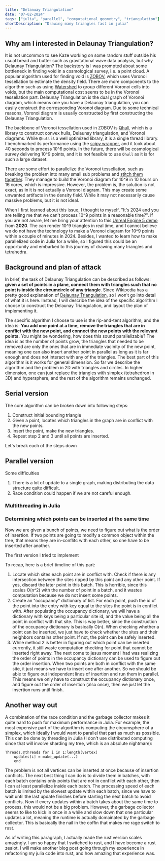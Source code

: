 ```yaml
---
title: "Delanuay Triangulation"
date: "07-02-2024"
tags: ["julia", "parallel", "computational geometry", "triangulation"]
shortDescription: "Drawing many triangles fast in julia"
---
```


## Why am I interested in Delaunay Triangulation?

It is not uncommon to see Kaze working on some random stuff outside his usual bread and butter such as gravitational wave data analysis, but why Delaunay Triangulation?
The backstory is I was prompted about some bottleneck in finding void in a cosmological survey, i.e. a point cloud. A popular algorithm used for finding void is [ZOBOV](https://arxiv.org/abs/0712.3049), which uses Voronoi tessellation to estimate the density field. There are more components to the algorithm such as using [Watershed](https://en.wikipedia.org/wiki/Watershed_(image_processing)) to group different Voronoi cells into voids, but the main computational cost seems to be in the Voronoi tessellation part. Delaunay Triangulation is the dual graph of Voronoi diagram, which means one you have a Delaunay triangulation, you can easily construct the corresponding Voronoi diagram. Due to some technical reasons, Voronoi diagram is usually constructed by first constructing the Delaunay Triangulation.

The backbone of Voronoi tessellation used in ZOBOV is [Qhull](http://www.qhull.org/html/), which is a library to construct convex hulls, Delaunay triangulation, and Voronoi diagrams. While `Qhull` is a well optimized library, it is a single thread library. I benchmarked its performance using the [scipy wrapper](https://docs.scipy.org/doc/scipy/reference/generated/scipy.spatial.Voronoi.html), and it took about 40 seconds to process 10^6 points. In the future, there will be cosmological survey delivering 10^9 points, and it is not feasible to use `Qhull` as it is for such a large dataset.

There are some effort to parallelize the Voronoi tessellation, such as breaking the problem into many small sub problems and [stitch them together](https://arxiv.org/pdf/1406.1191.pdf). They manage to build the Voronoi diagram for 10^9 in 10 hours on 16 cores, which is impressive. However, the problem is, the solution is not exact, as in it is not actually a Voronoi diagram. This may create some unwanted artifacts in the density field. While it may not necessarily cause massive problems, but it is not ideal.

When I first learned about this issue, I thought to myself, "It's 2024 and you are telling me that we can't process 10^9 points in a reasonable time?". If you are not aware, let me bring your attention to this [Unreal Engine 5 demo](https://youtu.be/qC5KtatMcUw?si=UfkbPzi8aw9wIJOJ&t=86) from **2020**. The can render 10^9 triangles in real time, and I cannot believe we do not have the technology to make a Voronoi diagram for 10^9 points within a couple of minutes in 2024. Besides, I wanted to learn how to make parallelized code in Julia for a while, so I figured this could be an opportunity and embarked to this journey of drawing many triangles and tetrahedra.

## Background and plan of attack

In brief, the task of Delaunay Triangulation can be described as follows: **given a set of points in a plane, connect them with triangles such that no point is inside the circumcircle of any triangle**. Since Wikipedia has a pretty good explanation of [Delaunay Triangulation](https://en.wikipedia.org/wiki/Delaunay_triangulation), so I won't go into detail of what it is here. Instead, I will describe the idea of the specific algorithm I choose to construct the Delaunay Triangulation, and layout the plan of implementing it.

The specific algorithm I choose to use is the rip-and-tent algorithm, and the idea is: **You add one point at a time, remove the triangles that are in conflict with the new point, and connect the new points with the relevant points.** You might be wondering, how does this sound parallelizable? The idea is as the number of points grow, the triangles that needed to be removed are only the ones that are in immediate vacinity of the new point, meaning one can also insert another point in parallel as long as it is far enough and does not interact with any of the triangles. The best part of this algorithm is it works for general dimension. So far we describe the algorithm and the problem in 2D with triangles and circles. In higher dimension, one can just replace the triangles with simplex (tetrahedron in 3D) and hypersphere, and the rest of the algorithm remains unchanged.

## Serial version

The core algorithm can be broken down into following steps:
1. Construct initial bounding triangle
2. Given a point, locates which triangles in the graph are in conflict with the new points.
3. Insert the point, make the new triangles.
4. Repeat step 2 and 3 until all points are inserted.

Let's break each of the steps down 

## Parallel version

Some difficulties
1. There is a lot of update to a single graph, making distributing the data structure quite difficult.
2. Race condition could happen if we are not careful enough.

### Multithreading in Julia

### Determining which points can be inserted at the same time

Now we are given a bunch of points, we need to figure out what is the order of insertion. If two points are going to modify a common object within the tree, that means they are in-conflitc with each other, so one have to be inserted after another. 

The first version I tried to implement 

To recap, here is a brief timeline of this part:
1. Locate which sites each point are in conflict with. Check if there is any intersection between the sites ripped by this point and any other point. If yes, discard the later point in this batch. This is horrible, since this scales O(n^2) with the number of point in a batch, and it wastes computation because we do not insert some points.
2. Create an "occupancy" dictionary of list. For each point, push the id of the point into the entry with key equal to the sites the point is in conflict with. After populating the occupancy dictionary, we will have a dictionary with keys being a particular site id, and the value being all the point in conflict with that site. This is way better, since the construction of the occupancy dictionary is basically O(n). When checking whether a point can be inserted, we just have to check whether the sites and their neighbors contains other point. If not, the point can be safely inserted.
3. While method 2 is better in figuring out which point can be inserted currently, it still waste computation checking for point that cannot be inserted right away. The next come to jesus moment I had was realizing the order of points in the occupancy dictionary can be used to figure out the order insertion. When two points are both in conflict with the same site, it just means we have to insert one after another. So we should be able to figure out independent lines of insertion and run them in parallel. This means we only have to construct the occupancy dictionary once, and figure out the order of insertion (also once), then we just let the insertion runs until finish.



## Another way out

A combination of the race condition and the garbage collector makes it quite hard to push for maximum performance in Julia.
For example, the most expensive part of the algorithm is computing the circumsphere of a simplex, which ideally I would want to parallel that part as much as possible.
This can be done by threading in Julia (I don't use distributed computing since that will involve sharding my tree, which is an absolute nightmare):
```
Threads.@threads for i in 1:length(vertex)
    updates[i] = make_update(...)
    end
```

The problem is not all vertices can be inserted at once because of insertion conflicts. The next best thing I can do is to divide them in batches, with each batch contains only points that are not in conflict with each other, then I can at least parallelize inside each batch. The processing speed of each batch is limited by the slowest update within each batch, since we have to wait until the last update finishes before starting the next batch to avoid conflicts.
Now if every updates within a batch takes about the same time to process, this would not be a big problem. However, the garbage collector seems to like to kick in once in a while and slow down that one particular updates a lot, meaning the runtime is actually domainated by the garbage collector.
This is basically the nail in the coffin that makes me rage switch to rust.

As of writing this paragraph, I actually made the rust version scales amazingly. I am so happy that I switched to rust, and I have become a rust zealot. I will make another blog post going through my experience in refactoring my julia code into rust, and how amazing that experience was.